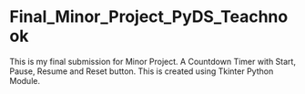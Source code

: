 # Final_Minor_Project_PyDS_Teachnook
This is my final submission for Minor Project. A Countdown Timer with Start, Pause, Resume and Reset button. This is created using Tkinter Python Module.
